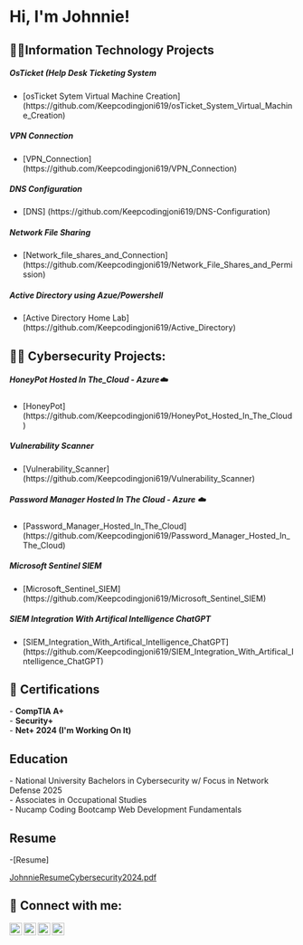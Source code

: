 <h1>Hi, I'm Johnnie! </h1>

<h2>👨‍💻Information Technology Projects</h2>
<h5>OsTicket (Help Desk Ticketing System</h5>
<ul>
  <li> [osTicket Sytem Virtual Machine Creation] (https://github.com/Keepcodingjoni619/osTicket_System_Virtual_Machine_Creation)</li>
</ul>
 <h5>VPN Connection</h5>
  <ul>
    <li>[VPN_Connection] (https://github.com/Keepcodingjoni619/VPN_Connection)</li>
  </ul>
  <h5>DNS Configuration</h5>
  <ul>
    <li>[DNS] (https://github.com/Keepcodingjoni619/DNS-Configuration)</li>
  </ul>
  <h5>Network File Sharing</h5>
  <ul>
    <li>[Network_file_shares_and_Connection] (https://github.com/Keepcodingjoni619/Network_File_Shares_and_Permission)</li>
  </ul>
  <h5>Active Directory using Azue/Powershell</h5>
  <ul>
    <li>[Active Directory Home Lab] (https://github.com/Keepcodingjoni619/Active_Directory)</li>
  </ul>
  
<h2>👨‍💻 Cybersecurity Projects:</h2>
<h5>HoneyPot Hosted In The_Cloud - Azure☁️</h5>
<ul>
  <li>[HoneyPot](https://github.com/Keepcodingjoni619/HoneyPot_Hosted_In_The_Cloud)</li>
</ul>
<h5>Vulnerability Scanner</h5>
<ul>
  <li>[Vulnerability_Scanner](https://github.com/Keepcodingjoni619/Vulnerability_Scanner)</li>
</ul>
<h5>Password Manager Hosted In The Cloud - Azure ☁️</h5>
<ul>
  <li>[Password_Manager_Hosted_In_The_Cloud](https://github.com/Keepcodingjoni619/Password_Manager_Hosted_In_The_Cloud)</li>
</ul>
<h5>Microsoft Sentinel SIEM</h5>
<ul>
  <li>[Microsoft_Sentinel_SIEM](https://github.com/Keepcodingjoni619/Microsoft_Sentinel_SIEM)</li>
</ul>
<h5>SIEM Integration With Artifical Intelligence ChatGPT</h5>
<ul>
  <li>[SIEM_Integration_With_Artifical_Intelligence_ChatGPT](https://github.com/Keepcodingjoni619/SIEM_Integration_With_Artifical_Intelligence_ChatGPT)</li>
</ul>

<h2>📜 Certifications</h2>
- <b>CompTIA A+</b> <br>
- <b>Security+</b> <br>
- <b>Net+ 2024 (I'm Working On It)</b>

<h2>Education</h2>
- National University Bachelors in Cybersecurity w/ Focus in Network Defense 2025 <br>
- Associates in Occupational Studies <br>
- Nucamp Coding Bootcamp Web Development Fundamentals

<h2>Resume</h2>

-[Resume] 

[JohnnieResumeCybersecurity2024.pdf](https://github.com/Keepcodingjoni619/Keepcodingjoni619/files/13842297/JohnnieResumeCybersecurity2024.pdf)



<h2> 🤳 Connect with me:</h2>

[<img align="left" alt="Keepcodingjoni619 | YouTube" width="22px" src="https://cdn.jsdelivr.net/npm/simple-icons@v3/icons/youtube.svg" />][youtube]
[<img align="left" alt="Keepcodingjoni619 | Twitter" width="22px" src="https://cdn.jsdelivr.net/npm/simple-icons@v3/icons/twitter.svg" />][twitter]
[<img align="left" alt="Keepcodingjoni619 | LinkedIn" width="22px" src="https://cdn.jsdelivr.net/npm/simple-icons@v3/icons/linkedin.svg" />][linkedin]
[<img align="left" alt="Keepcodingjoni619 | Instagram" width="22px" src="https://cdn.jsdelivr.net/npm/simple-icons@v3/icons/instagram.svg" />][instagram]

[twitter]: https://twitter.com/KeepCodingJoni
[youtube]: https://www.youtube.com/@Keepcodingjoni/
[instagram]: https://www.instagram.com/keepcodingjoni/
[linkedin]: https://www.linkedin.com/in/johnnie-c-ab7001205/

<!--


Here are some ideas to get you started:

- 🔭 I’m currently working on ...
- 🌱 I’m currently learning ...
- 👯 I’m looking to collaborate on ...
- 🤔 I’m looking for help with ...
- 💬 Ask me about ...
- 📫 How to reach me: ...
- 😄 Pronouns: ...
- ⚡ Fun fact: ...
-->
